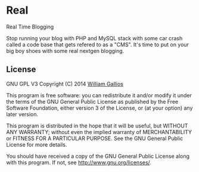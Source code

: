 Real
========

Real Time Blogging

Stop running your blog with PHP and MySQL stack with some car crash called a code base that gets refered to as a "CMS". It's time to put on your big boy shoes with some real nextgen blogging. 


## License

GNU GPL V3
Copyright (C) 2014 [William Gallios](mailto:williamgallios@gmail.com)

This program is free software: you can redistribute it and/or modify
it under the terms of the GNU General Public License as published by
the Free Software Foundation, either version 3 of the License, or
(at your option) any later version.

This program is distributed in the hope that it will be useful,
but WITHOUT ANY WARRANTY; without even the implied warranty of
MERCHANTABILITY or FITNESS FOR A PARTICULAR PURPOSE.  See the
GNU General Public License for more details.

You should have received a copy of the GNU General Public License
along with this program.  If not, see <http://www.gnu.org/licenses/>.
